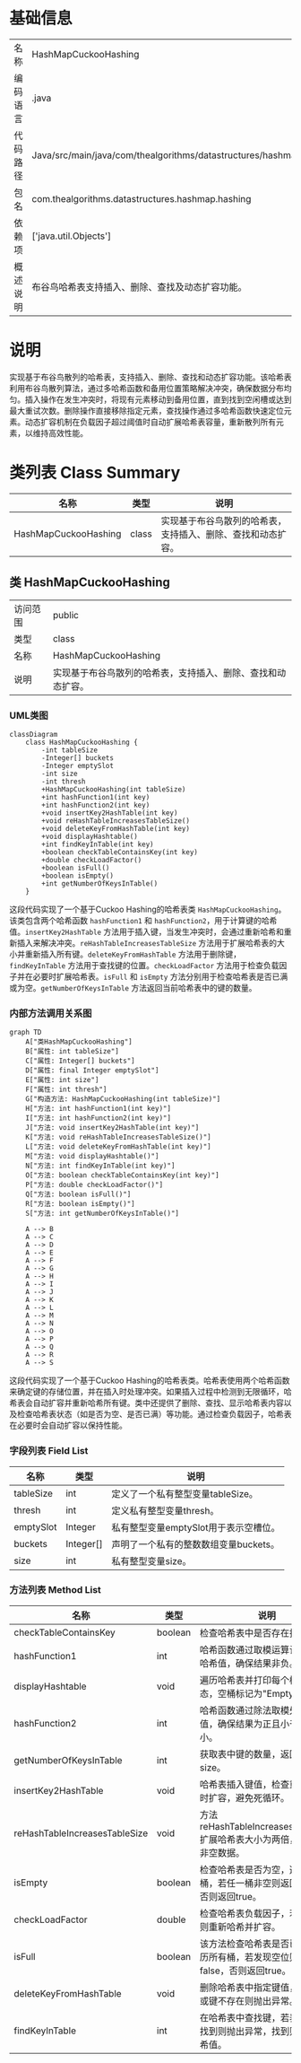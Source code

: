 # 基础信息

|      |      |
|------|------|
| 名称 | HashMapCuckooHashing |
| 编码语言 | .java |
| 代码路径 | Java/src/main/java/com/thealgorithms/datastructures/hashmap/hashing/HashMapCuckooHashing.java |
| 包名 | com.thealgorithms.datastructures.hashmap.hashing |
| 依赖项 | ['java.util.Objects'] |
| 概述说明 | 布谷鸟哈希表支持插入、删除、查找及动态扩容功能。 |

# 说明

实现基于布谷鸟散列的哈希表，支持插入、删除、查找和动态扩容功能。该哈希表利用布谷鸟散列算法，通过多哈希函数和备用位置策略解决冲突，确保数据分布均匀。插入操作在发生冲突时，将现有元素移动到备用位置，直到找到空闲槽或达到最大重试次数。删除操作直接移除指定元素，查找操作通过多哈希函数快速定位元素。动态扩容机制在负载因子超过阈值时自动扩展哈希表容量，重新散列所有元素，以维持高效性能。

# 类列表 Class Summary

| 名称   | 类型  | 说明 |
|-------|------|-------------|
| HashMapCuckooHashing | class | 实现基于布谷鸟散列的哈希表，支持插入、删除、查找和动态扩容。 |



## 类 HashMapCuckooHashing

|      |      |
|------|------|
| 访问范围 | public |
| 类型 | class |
| 名称 | HashMapCuckooHashing |
| 说明 | 实现基于布谷鸟散列的哈希表，支持插入、删除、查找和动态扩容。 |


### UML类图

```mermaid
classDiagram
    class HashMapCuckooHashing {
        -int tableSize
        -Integer[] buckets
        -Integer emptySlot
        -int size
        -int thresh
        +HashMapCuckooHashing(int tableSize)
        +int hashFunction1(int key)
        +int hashFunction2(int key)
        +void insertKey2HashTable(int key)
        +void reHashTableIncreasesTableSize()
        +void deleteKeyFromHashTable(int key)
        +void displayHashtable()
        +int findKeyInTable(int key)
        +boolean checkTableContainsKey(int key)
        +double checkLoadFactor()
        +boolean isFull()
        +boolean isEmpty()
        +int getNumberOfKeysInTable()
    }
```

这段代码实现了一个基于Cuckoo Hashing的哈希表类 `HashMapCuckooHashing`。该类包含两个哈希函数 `hashFunction1` 和 `hashFunction2`，用于计算键的哈希值。`insertKey2HashTable` 方法用于插入键，当发生冲突时，会通过重新哈希和重新插入来解决冲突。`reHashTableIncreasesTableSize` 方法用于扩展哈希表的大小并重新插入所有键。`deleteKeyFromHashTable` 方法用于删除键，`findKeyInTable` 方法用于查找键的位置。`checkLoadFactor` 方法用于检查负载因子并在必要时扩展哈希表。`isFull` 和 `isEmpty` 方法分别用于检查哈希表是否已满或为空。`getNumberOfKeysInTable` 方法返回当前哈希表中的键的数量。


### 内部方法调用关系图

```mermaid
graph TD
    A["类HashMapCuckooHashing"]
    B["属性: int tableSize"]
    C["属性: Integer[] buckets"]
    D["属性: final Integer emptySlot"]
    E["属性: int size"]
    F["属性: int thresh"]
    G["构造方法: HashMapCuckooHashing(int tableSize)"]
    H["方法: int hashFunction1(int key)"]
    I["方法: int hashFunction2(int key)"]
    J["方法: void insertKey2HashTable(int key)"]
    K["方法: void reHashTableIncreasesTableSize()"]
    L["方法: void deleteKeyFromHashTable(int key)"]
    M["方法: void displayHashtable()"]
    N["方法: int findKeyInTable(int key)"]
    O["方法: boolean checkTableContainsKey(int key)"]
    P["方法: double checkLoadFactor()"]
    Q["方法: boolean isFull()"]
    R["方法: boolean isEmpty()"]
    S["方法: int getNumberOfKeysInTable()"]

    A --> B
    A --> C
    A --> D
    A --> E
    A --> F
    A --> G
    A --> H
    A --> I
    A --> J
    A --> K
    A --> L
    A --> M
    A --> N
    A --> O
    A --> P
    A --> Q
    A --> R
    A --> S
```

这段代码实现了一个基于Cuckoo Hashing的哈希表类。哈希表使用两个哈希函数来确定键的存储位置，并在插入时处理冲突。如果插入过程中检测到无限循环，哈希表会自动扩容并重新哈希所有键。类中还提供了删除、查找、显示哈希表内容以及检查哈希表状态（如是否为空、是否已满）等功能。通过检查负载因子，哈希表在必要时会自动扩容以保持性能。

### 字段列表 Field List

| 名称  | 类型  | 说明 |
|-------|-------|------|
| tableSize | int | 定义了一个私有整型变量tableSize。 |
| thresh | int | 定义私有整型变量thresh。 |
| emptySlot | Integer | 私有整型变量emptySlot用于表示空槽位。 |
| buckets | Integer[] | 声明了一个私有的整数数组变量buckets。 |
| size | int | 私有整型变量size。 |

### 方法列表 Method List

| 名称  | 类型  | 说明 |
|-------|-------|------|
| checkTableContainsKey | boolean | 检查哈希表中是否存在指定键。 |
| hashFunction1 | int | 哈希函数通过取模运算计算键的哈希值，确保结果非负。 |
| displayHashtable | void | 遍历哈希表并打印每个桶的状态，空桶标记为"Empty"。 |
| hashFunction2 | int | 哈希函数通过除法取模处理键值，确保结果为正且小于表大小。 |
| getNumberOfKeysInTable | int | 获取表中键的数量，返回值为size。 |
| insertKey2HashTable | void | 哈希表插入键值，检查重复，满时扩容，避免死循环。 |
| reHashTableIncreasesTableSize | void | 方法reHashTableIncreasesTableSize扩展哈希表大小为两倍，并迁移非空数据。 |
| isEmpty | boolean | 检查哈希表是否为空，遍历所有桶，若任一桶非空则返回false，否则返回true。 |
| checkLoadFactor | double | 检查哈希表负载因子，若大于0.7则重新哈希并扩容。 |
| isFull | boolean | 该方法检查哈希表是否已满，遍历所有桶，若发现空位则返回false，否则返回true。 |
| deleteKeyFromHashTable | void | 删除哈希表中指定键值，若表空或键不存在则抛出异常。 |
| findKeyInTable | int | 在哈希表中查找键，若表空或未找到则抛出异常，找到则返回哈希值。 |




